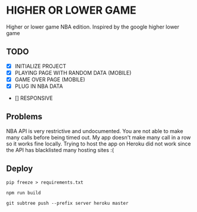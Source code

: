 # HIGHER OR LOWER GAME

Higher or lower game NBA edition. Inspired by the google higher lower game

## TODO

* [x] INITIALIZE PROJECT
* [x] PLAYING PAGE WITH RANDOM DATA (MOBILE)
* [x] GAME OVER PAGE (MOBILE)
* [x] PLUG IN NBA DATA
* [] RESPONSIVE


## Problems

NBA API is very restrictive and undocumented. You are not able to make many 
calls before being timed out. My app doesn't make many call in a row so it 
works fine locally. Trying to host the app on Heroku did not work 
since the API has blacklisted many hosting sites :( 

## Deploy

```
pip freeze > requirements.txt
```

```
npm run build
```

```
git subtree push --prefix server heroku master
```
